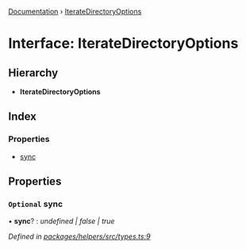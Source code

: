 [Documentation](../README.md) › [IterateDirectoryOptions](iteratedirectoryoptions.md)

# Interface: IterateDirectoryOptions

## Hierarchy

* **IterateDirectoryOptions**

## Index

### Properties

* [sync](iteratedirectoryoptions.md#optional-sync)

## Properties

### `Optional` sync

• **sync**? : *undefined | false | true*

*Defined in [packages/helpers/src/types.ts:9](https://github.com/dylanaubrey/repodog/blob/30d5d3f/packages/helpers/src/types.ts#L9)*
